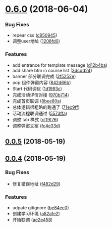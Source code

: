 <a name="0.6.0"></a>
# [0.6.0](http://git.nb01.info:8001/creative/activity-coming/mp/compare/v1.0.0...v0.6.0) (2018-06-04)


### Bug Fixes

* repear css ([c850945](http://git.nb01.info:8001/creative/activity-coming/mp/commits/c850945))
* 调整user地址 ([1208fd0](http://git.nb01.info:8001/creative/activity-coming/mp/commits/1208fd0))


### Features

* add entrance for template message ([d12b4ba](http://git.nb01.info:8001/creative/activity-coming/mp/commits/d12b4ba))
* add share btm in course list ([3dcdd24](http://git.nb01.info:8001/creative/activity-coming/mp/commits/3dcdd24))
* banner 部分联调完成 ([3f5252e](http://git.nb01.info:8001/creative/activity-coming/mp/commits/3f5252e))
* pop 组件弹窗内容 ([842d66b](http://git.nb01.info:8001/creative/activity-coming/mp/commits/842d66b))
* Start 代码调优 ([1d1993c](http://git.nb01.info:8001/creative/activity-coming/mp/commits/1d1993c))
* 完成活动详情对接 ([970b714](http://git.nb01.info:8001/creative/activity-coming/mp/commits/970b714))
* 完成首页联调 ([8bee80a](http://git.nb01.info:8001/creative/activity-coming/mp/commits/8bee80a))
* 总体逻辑很粗略的跑通了 ([71ec9ff](http://git.nb01.info:8001/creative/activity-coming/mp/commits/71ec9ff))
* 活动流程联调通过 ([5573ffa](http://git.nb01.info:8001/creative/activity-coming/mp/commits/5573ffa))
* 调整 tab 样式 ([cff9f76](http://git.nb01.info:8001/creative/activity-coming/mp/commits/cff9f76))
* 调整弹窗文案 ([fc4e33d](http://git.nb01.info:8001/creative/activity-coming/mp/commits/fc4e33d))



<a name="0.0.5"></a>
## [0.0.5](http://git.nb01.info:8001/creative/activity-coming/mp/compare/v0.0.4...v0.0.5) (2018-05-19)



<a name="0.0.4"></a>
## [0.0.4](http://git.nb01.info:8001/creative/activity-coming/mp/compare/f482d29...v0.0.4) (2018-05-19)


### Bug Fixes

* 修复错误地址 ([f482d29](http://git.nb01.info:8001/creative/activity-coming/mp/commits/f482d29))


### Features

* udpate gitignore ([be84ec0](http://git.nb01.info:8001/creative/activity-coming/mp/commits/be84ec0))
* 创建学习环境 ([a82a1e2](http://git.nb01.info:8001/creative/activity-coming/mp/commits/a82a1e2))
* 开始联调 ([ae2e458](http://git.nb01.info:8001/creative/activity-coming/mp/commits/ae2e458))



